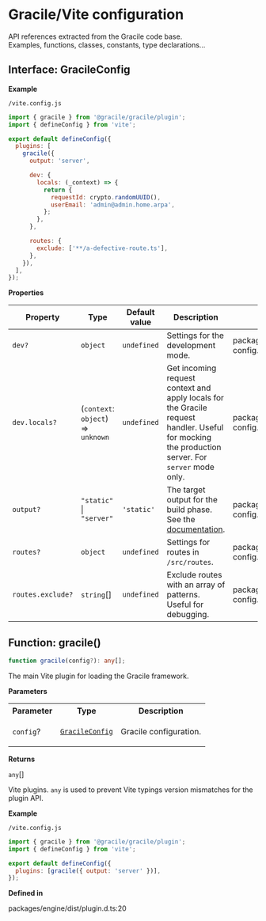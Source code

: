 # Gracile/Vite configuration

API references extracted from the Gracile code base.  
Examples, functions, classes, constants, type declarations…

## Interface: GracileConfig

**Example**

`/vite.config.js`

```js
import { gracile } from '@gracile/gracile/plugin';
import { defineConfig } from 'vite';

export default defineConfig({
  plugins: [
    gracile({
      output: 'server',

      dev: {
        locals: (_context) => {
          return {
            requestId: crypto.randomUUID(),
            userEmail: 'admin@admin.home.arpa',
          };
        },
      },

      routes: {
        exclude: ['**/a-defective-route.ts'],
      },
    }),
  ],
});
```

**Properties**

| Property          | Type                               | Default value | Description                                                                                                                                      | Defined in                               |
| ----------------- | ---------------------------------- | ------------- | ------------------------------------------------------------------------------------------------------------------------------------------------ | ---------------------------------------- |
| `dev?`            | `object`                           | `undefined`   | Settings for the development mode.                                                                                                               | packages/engine/dist/user-config.d.ts:43 |
| `dev.locals?`     | (`context`: `object`) => `unknown` | `undefined`   | Get incoming request context and apply locals for the Gracile request handler. Useful for mocking the production server. For `server` mode only. | packages/engine/dist/user-config.d.ts:50 |
| `output?`         | `"static"` \| `"server"`           | `'static'`    | The target output for the build phase. See the [documentation](/docs/learn/usage/output-modes/).                                                 | packages/engine/dist/user-config.d.ts:39 |
| `routes?`         | `object`                           | `undefined`   | Settings for routes in `/src/routes`.                                                                                                            | packages/engine/dist/user-config.d.ts:57 |
| `routes.exclude?` | `string`[]                         | `undefined`   | Exclude routes with an array of patterns. Useful for debugging.                                                                                  | packages/engine/dist/user-config.d.ts:61 |

## Function: gracile()

```ts
function gracile(config?): any[];
```

The main Vite plugin for loading the Gracile framework.

**Parameters**

<div class="typedoc-table"><table>
<tr>
<th>Parameter</th>
<th>Type</th>
<th>Description</th>
</tr>
<tr>
<td>

`config`?

</td>
<td>

[`GracileConfig`](#doc_interface-gracileconfig)

</td>
<td>

Gracile configuration.

</td>
</tr>
</table></div>

**Returns**

`any`[]

Vite plugins. `any` is used to prevent Vite typings version mismatches for the plugin API.

**Example**

`/vite.config.js`

```js
import { gracile } from '@gracile/gracile/plugin';
import { defineConfig } from 'vite';

export default defineConfig({
  plugins: [gracile({ output: 'server' })],
});
```

**Defined in**

packages/engine/dist/plugin.d.ts:20
